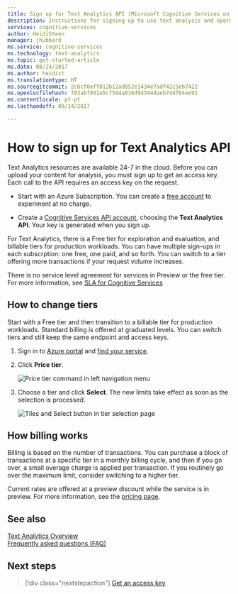 ```yaml
---
title: Sign up for Text Analytics API (Microsoft Cognitive Services on Azure) | Microsoft Docs
description: Instructions for signing up to use text analysis and operating within limits.
services: cognitive-services
author: HeidiSteen
manager: jhubbard
ms.service: cognitive-services
ms.technology: text-analytics
ms.topic: get-started-article
ms.date: 08/24/2017
ms.author: heidist
ms.translationtype: HT
ms.sourcegitcommit: 2c6cf0eff812b12ad852e1434e7adf42c5eb7422
ms.openlocfilehash: f83abf091a5c7594a816d94344daeb74df04ee91
ms.contentlocale: pt-pt
ms.lasthandoff: 09/14/2017

---
```


# <a name="how-to-sign-up-for-text-analytics-api"></a>How to sign up for Text Analytics API

Text Analytics resources are available 24-7 in the cloud. Before you can upload your content for analysis, you must sign up to get an access key. Each call to the API requires an access key on the request.

+ Start with an Azure Subscription. You can create a [free account](https://azure.microsoft.com/free/) to experiment at no charge.

+ Create a [Cognitive Services API account](https://docs.microsoft.com/azure/cognitive-services/cognitive-services-apis-create-account), choosing the **Text Analytics API**. Your key is generated when you sign up.

For Text Analytics, there is a Free tier for exploration and evaluation, and billable tiers for production workloads. You can have multiple sign-ups in each subscrption: one free, one paid, and so forth. You can switch to a tier offering more transactions if your request volume increases.

There is no service level agreement for services in Preview or the free tier. For more information, see [SLA for Cognitive Services](https://azure.microsoft.com/support/legal/sla/cognitive-services/v1_1/)

## <a name="how-to-change-tiers"></a>How to change tiers

Start with a Free tier and then transition to a billable tier for production workloads. Standard billing is offered at graduated levels. You can switch tiers and still keep the same endpoint and access keys.

1. Sign in to [Azure portal](https://portal.azure.com) and [find your service](text-analytics-how-to-access-key.md).

2. Click **Price tier**.

   ![Price tier command in left navigation menu](../media/portal-pricing-tier.png)

3. Choose a tier and click **Select**.  The new limits take effect as soon as the selection is processed. 

   ![Tiles and Select button in tier selection page](../media/portal-choose-tier.png)

## <a name="how-billing-works"></a>How billing works

Billing is based on the number of transactions. You can purchase a block of transactions at a specific tier in a monthly billing cycle, and then if you go over, a small overage charge is applied per transaction. If you routinely go over the maximum limit, consider switching to a higher tier.

Current rates are offered at a preview discount while the service is in preview. For more information, see the [pricing page](https://azure.microsoft.com/pricing/details/cognitive-services/text-analytics/).

## <a name="see-also"></a>See also 

 [Text Analytics Overview](../overview.md)  
 [Frequently asked questions (FAQ)](../text-analytics-resource-faq.md)

## <a name="next-steps"></a>Next steps

> [!div class="nextstepaction"]
> [Get an access key](text-analytics-how-to-access-key.md)

